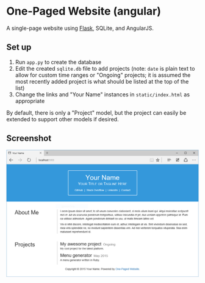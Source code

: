 One-Paged Website (angular)
===========================

A single-page website using [Flask](http://flask.pocoo.org), SQLite, and AngularJS.

Set up
------

1. Run `app.py` to create the database
2. Edit the created `sqlite.db` file to add projects (note: `date` is plain text to allow for custom time ranges or "Ongoing" projects; it is assumed the most recently added project is what should be listed at the top of the list)
3. Change the links and "Your Name" instances in `static/index.html` as appropriate

By default, there is only a "Project" model, but the project can easily be extended to support other models if desired.

Screenshot
----------

![](screenshot.png)